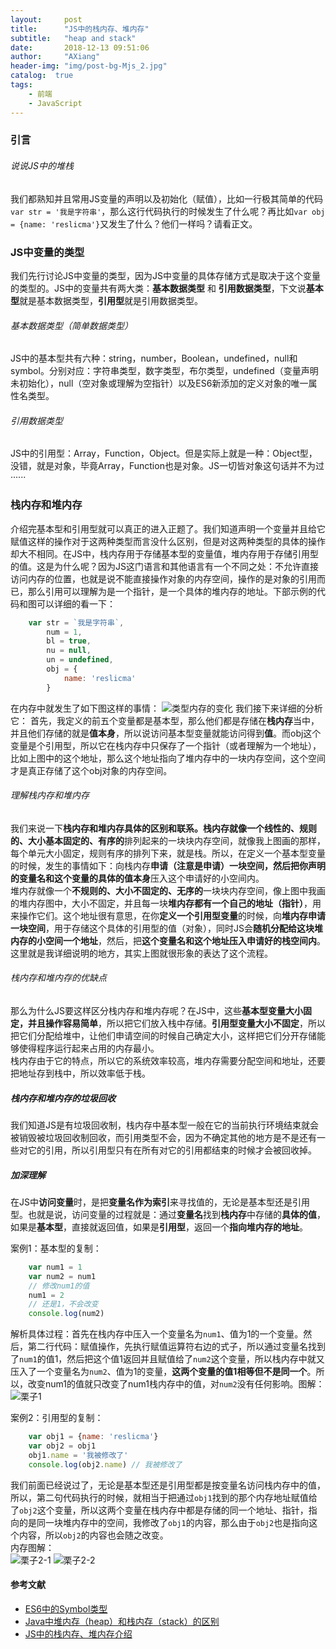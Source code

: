 ```yaml
---
layout:     post
title:      "JS中的栈内存、堆内存"
subtitle:   "heap and stack"
date:       2018-12-13 09:51:06
author:     "AXiang"
header-img: "img/post-bg-Mjs_2.jpg"
catalog:  true
tags:
    - 前端
    - JavaScript
---
```


### 引言

###### 说说JS中的堆栈
我们都熟知并且常用JS变量的声明以及初始化（赋值），比如一行极其简单的代码`var str = '我是字符串'`，那么这行代码执行的时候发生了什么呢？再比如`var obj = {name: 'reslicma'}`又发生了什么？他们一样吗？请看正文。

### JS中变量的类型
我们先行讨论JS中变量的类型，因为JS中变量的具体存储方式是取决于这个变量的类型的。JS中的变量共有两大类：**基本数据类型** 和 **引用数据类型**，下文说**基本型**就是基本数据类型，**引用型**就是引用数据类型。

###### 基本数据类型（简单数据类型）
JS中的基本型共有六种：string，number，Boolean，undefined，null和symbol。分别对应：字符串类型，数字类型，布尔类型，undefined（变量声明未初始化），null（空对象或理解为空指针）以及ES6新添加的定义对象的唯一属性名类型。

###### 引用数据类型
JS中的引用型：Array，Function，Object。但是实际上就是一种：Object型，没错，就是对象，毕竟Array，Function也是对象。JS一切皆对象这句话并不为过······

### 栈内存和堆内存
介绍完基本型和引用型就可以真正的进入正题了。我们知道声明一个变量并且给它赋值这样的操作对于这两种类型而言没什么区别，但是对这两种类型的具体的操作却大不相同。在JS中，栈内存用于存储基本型的变量值，堆内存用于存储引用型的值。这是为什么呢？因为JS这门语言和其他语言有一个不同之处：不允许直接访问内存的位置，也就是说不能直接操作对象的内存空间，操作的是对象的引用而已，那么引用可以理解为是一个指针，是一个具体的堆内存的地址。下部示例的代码和图可以详细的看一下：
```js
    var str = `我是字符串`,
        num = 1,
        bl = true,
        nu = null,
        un = undefined,
        obj = {
            name: 'reslicma'
        }
```    
在内存中就发生了如下图这样的事情：
![类型内存的变化](/img/in-post/post-js/js_1902_5.png)
我们接下来详细的分析它：
首先，我定义的前五个变量都是基本型，那么他们都是存储在**栈内存**当中，并且他们存储的就是**值本身**，所以说访问基本型变量就能访问得到**值**。而obj这个变量是个引用型，所以它在栈内存中只保存了一个指针（或者理解为一个地址），比如上图中的这个地址，那么这个地址指向了堆内存中的一块内存空间，这个空间才是真正存储了这个obj对象的内存空间。

###### 理解栈内存和堆内存
我们来说一下**栈内存和堆内存具体的区别和联系。栈内存就像一个线性的、规则的、大小基本固定的、有序的**排列起来的一块块内存空间，就像我上图画的那样，每个单元大小固定，规则有序的排列下来，就是栈。所以，在定义一个基本型变量的时候，发生的事情如下：向栈内存**申请（注意是申请）一块空间，然后把你声明的变量名和这个变量的具体的值本身**压入这个申请好的小空间内。   
堆内存就像一个**不规则的、大小不固定的、无序的**一块块内存空间，像上图中我画的堆内存图中，大小不固定，并且每一块**堆内存都有一个自己的地址（指针）**，用来操作它们。这个地址很有意思，在你**定义一个引用型变量**的时候，向**堆内存申请一块空间**，用于存储这个具体的引用型的值（对象），同时JS会**随机分配给这块堆内存的小空间一个地址**，然后，把**这个变量名和这个地址压入申请好的栈空间内**。这里就是我详细说明的地方，其实上图就很形象的表达了这个流程。

###### 栈内存和堆内存的优缺点
那么为什么JS要这样区分栈内存和堆内存呢？在JS中，这些**基本型变量大小固定，并且操作容易简单**，所以把它们放入栈中存储。**引用型变量大小不固定**，所以把它们分配给堆中，让他们申请空间的时候自己确定大小，这样把它们分开存储能够使得程序运行起来占用的内存最小。   
栈内存由于它的特点，所以它的系统效率较高，堆内存需要分配空间和地址，还要把地址存到栈中，所以效率低于栈。

##### 栈内存和堆内存的垃圾回收
我们知道JS是有垃圾回收制，栈内存中基本型一般在它的当前执行环境结束就会被销毁被垃圾回收制回收，而引用类型不会，因为不确定其他的地方是不是还有一些对它的引用，所以引用型只有在所有对它的引用都结束的时候才会被回收掉。   

##### 加深理解
在JS中**访问变量**时，是把**变量名作为索引**来寻找值的，无论是基本型还是引用型。也就是说，访问变量的过程就是：通过**变量名**找到**栈内存**中存储的**具体的值**，如果是**基本型**，直接就返回值，如果是**引用型**，返回一个**指向堆内存的地址**。   

案例1：基本型的复制：
```js
    var num1 = 1
    var num2 = num1
    // 修改num1的值
    num1 = 2
    // 还是1，不会改变
    console.log(num2) 
```
解析具体过程：首先在栈内存中压入一个变量名为`num1`、值为1的一个变量。然后，第二行代码：赋值操作，先执行赋值运算符右边的式子，所以通过变量名找到了`num1`的值1，然后把这个值1返回并且赋值给了`num2`这个变量，所以栈内存中就又压入了一个变量名为`num2`、值为1的变量，**这两个变量的值1相等但不是同一个**。所以，改变num1的值就只改变了num1栈内存中的值，对`num2`没有任何影响。图解：
![栗子1](/img/in-post/post-js/js_1902_6.png)

案例2：引用型的复制：
```js
    var obj1 = {name: 'reslicma'}
    var obj2 = obj1
    obj1.name = '我被修改了'
    console.log(obj2.name) // 我被修改了
```
我们前面已经说过了，无论是基本型还是引用型都是按变量名访问栈内存中的值，所以，第二句代码执行的时候，就相当于把通过`obj1`找到的那个内存地址赋值给了`obj2`这个变量，所以这两个变量在栈内存中都是存储的同一个地址、指针，指向的是同一块堆内存中的空间，我修改了`obj1`的内容，那么由于`obj2`也是指向这个内容，所以`obj2`的内容也会随之改变。   
内存图解：   
![栗子2-1](/img/in-post/post-js/js_1902_7.png)
![栗子2-2](/img/in-post/post-js/js_1902_8.png)


#### 参考文献
- [ES6中的Symbol类型](https://www.cnblogs.com/xiaohuochai/p/7245510.html) 
- [Java中堆内存（heap）和栈内存（stack）的区别](https://www.cnblogs.com/danbing/p/5023231.html) 
- [JS中的栈内存、堆内存介绍](https://juejin.im/post/5c7157f3e51d4526643fac46)  


